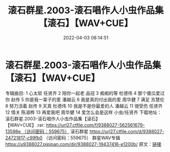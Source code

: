 ﻿---
title: 滚石群星.2003-滚石唱作人小虫作品集【滚石】【WAV+CUE】
date: 2022-04-03 08:14:51
categories: WAV车载音乐、镜像
tags: 国语流行
---
# 滚石群星.2003-滚石唱作人小虫作品集【滚石】【WAV+CUE】

专辑曲目:
1 心太软 任贤齐
2 陪你一起老 品冠
3 痴痴的等 杜德伟
4 那个傻瓜爱过你 赵传
5 你是我一辈子的爱 潘越云
6 我是真的付出我的爱 周华健
7 满足 苏慧伦
8 努力活着 赵传
9 天真 杜德伟
10 我是不是你最爱的人 潘越云
11 很受伤 任贤齐
12 情关 陈淑桦
13 再爱我吧 周华健
14 爱怎么会是这样
小虫/任贤齐
下载地址：
滚石群星.2003-滚石唱作人小虫作品集【滚石】【WAV+CUE】.rar: https://url27.ctfile.com/f/9388027-562561679-13598e （访问密码：559675）
滚石群星
https://url27.ctfile.com/d/9388027-24721817-c99fb0
（访问密码：559675）
群星WAV专辑
https://u9388027.pipipan.com/dir/9388027-19437416-e1200b/
原文：[链接](https://blog.sina.com.cn/s/blog_1647c7e7601030whm.html)